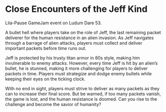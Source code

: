 # Close Encounters of the Jeff Kind
Lila-Pause GameJam event on Ludum Dare 53.

A bullet hell where players take on the role of Jeff, the last remaining packet deliverer for the human resistance in an alien invasion. As Jeff navigates through a barrage of alien attacks, players must collect and deliver important packets before time runs out.

Jeff is protected by his trusty titan armor in 80s style, making him invulnerable to enemy attacks. However, every time Jeff is hit by an alien’s bullet, he is stunned, making it more challenging for players to deliver packets in time. Players must strategize and dodge enemy bullets while keeping their eyes on the ticking clock.

With no end in sight, players must strive to deliver as many packets as they can to increase their final score. But be warned, if too many packets vanish, the game is lost, and the human resistance is doomed. Can you rise to the challenge and become the savior of humanity?
